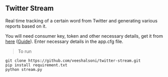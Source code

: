 ## Twitter Stream

Real time tracking of a certain word from Twitter and generating various reports based on it. 

You will need consumer key, token and other necessary details, get it from [here](https://apps.twitter.com/) ([Guide](https://developer.twitter.com/en/docs/basics/authentication/guides/access-tokens)). Enter necessary details in the app.cfg file. 

> To run

    git clone https://github.com/veeshalsoni/twitter-stream.git
    pip install requirement.txt
    python stream.py

    
